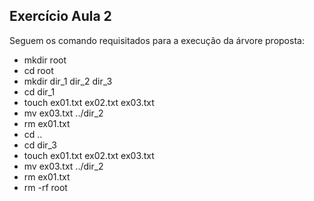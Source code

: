 ## Exercício Aula 2 

Seguem os comando requisitados para a execução da árvore proposta:

- mkdir root
- cd root
- mkdir dir_1 dir_2 dir_3
- cd dir_1
- touch ex01.txt ex02.txt ex03.txt
- mv ex03.txt ../dir_2
- rm ex01.txt
- cd ..
- cd dir_3
- touch ex01.txt ex02.txt ex03.txt
- mv ex03.txt ../dir_2
- rm ex01.txt
- rm -rf root

